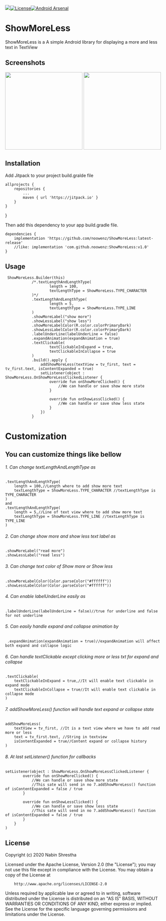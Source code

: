 [![](https://jitpack.io/v/noowenz/ShowMoreLess.svg)](https://jitpack.io/#noowenz/ShowMoreLess)[![License](https://img.shields.io/badge/License-Apache%202.0-blue.svg)](https://opensource.org/licenses/Apache-2.0)[![Android Arsenal]( https://img.shields.io/badge/Android%20Arsenal-ShowMoreLess-green.svg?style=flat )]( https://android-arsenal.com/details/1/8087 )

# ShowMoreLess

ShowMoreLess is a A simple Android library for displaying a more and less text in TextView 

## Screenshots

<img src="https://github.com/noowenz/ShowMoreLess/blob/master/art/showmore.png" width="250px" />
<img src="https://github.com/noowenz/ShowMoreLess/blob/master/art/showless.png" width="250px" />

## Installation

Add Jitpack to your project build.gralde file
      
    allprojects {
		repositories {
			...
			maven { url 'https://jitpack.io' }
		}
	}
}

Then add this dependency to your app build.gradle file.

    dependencies {
	    implementation 'https://github.com/noowenz/ShowMoreLess:latest-release'
	    //like: implementation 'com.github.noowenz:ShowMoreLess:v1.0'
	}

## Usage

     ShowMoreLess.Builder(this)
                /*.textLengthAndLengthType(
                        length = 100,
                        textLengthType = ShowMoreLess.TYPE_CHARACTER
                )*/
                .textLengthAndLengthType(
                        length = 5,
                        textLengthType = ShowMoreLess.TYPE_LINE
                )
                .showMoreLabel("show more")
                .showLessLabel("show less")
                .showMoreLabelColor(R.color.colorPrimaryDark)
                .showLessLabelColor(R.color.colorPrimaryDark)
                .labelUnderLine(labelUnderLine = false)
                .expandAnimation(expandAnimation = true)
                .textClickable(
                        textClickableInExpand = true,
                        textClickableInCollapse = true
                )
                .build().apply {
                    addShowMoreLess(textView = tv_first, text = tv_first.text, isContentExpanded = true)
                    setListener(object : ShowMoreLess.OnShowMoreLessClickedListener {
                        override fun onShowMoreClicked() {
                            //We can handle or save show more state
                        }

                        override fun onShowLessClicked() {
                            //We can handle or save show less state
                        }
                    })
                }
		    

# Customization 
## You can customize things like bellow

###### 1. Can change *textLengthAndLengthType* as

    .textLengthAndLengthType(
        length = 100,//Length where to add show more text
        textLengthType = ShowMoreLess.TYPE_CHARACTER //textLengthType is TYPE_CHARACTER
    )
    and
    .textLengthAndLengthType(
        length = 5,//Line of text view where to add show more text
        textLengthType = ShowMoreLess.TYPE_LINE //textLengthType is TYPE_LINE
    )

###### 2. Can change *show more* and *show less* text label as

    .showMoreLabel("read more")
    .showLessLabel("read less")

###### 3. Can change text *color* of *Show more* or *Show less*

    .showMoreLabelColor(Color.parseColor("#ffffff"))
    .showLessLabelColor(Color.parseColor("#ffffff"))

###### 4. Can enable *labelUnderLine* easily as

    .labelUnderLine(labelUnderLine = false)//true for underline and false for not underline

###### 5. Can easily handle expand and collapse *animation* by

     .expandAnimation(expandAnimation = true)//expandAnimation will affect both expand and collapse logic

###### 6. Can handle *textClickable* except clicking more or less txt for expand and collapse

    .textClickable(
        textClickableInExpand = true,//It will enable text clickable in expand mode
        textClickableInCollapse = true//It will enable text clickable in collapse mode
    )

###### 7. *addShowMoreLess()* function will handle text expand or collapse state

    addShowMoreLess(
        textView = tv_first, //It is a text view where we have to add read more or less
        text = tv_first.text, //String in textview
        isContentExpanded = true//Content expand or collapse history
    )

###### 8. At last *setListener()* function for callbacks

    setListener(object : ShowMoreLess.OnShowMoreLessClickedListener {
            override fun onShowMoreClicked() {
                //We can handle or save show more state
                //This sate will send in no 7.addShowMoreLess() function of isContentExpanded = false / true
            }

            override fun onShowLessClicked() {
                //We can handle or save show less state
                //This sate will send in no 7.addShowMoreLess() function of isContentExpanded = false / true
            }
        }
    )

## License

Copyright (c) 2020 Nabin Shrestha

   Licensed under the Apache License, Version 2.0 (the "License");
   you may not use this file except in compliance with the License.
   You may obtain a copy of the License at
         
        http://www.apache.org/licenses/LICENSE-2.0

   Unless required by applicable law or agreed to in writing, software
   distributed under the License is distributed on an "AS IS" BASIS,
   WITHOUT WARRANTIES OR CONDITIONS OF ANY KIND, either express or implied.
   See the License for the specific language governing permissions and
   limitations under the License.
